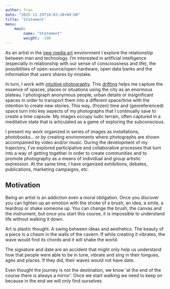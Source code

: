 ```yaml
---
author: fran
date: "2015-11-29T10:03:38+00:00"
title: 'Statement'
menu: 
    main:
        name: "Statement"
        weight: -100
---
```


As an artist in the [new media art](https://en.wikipedia.org/wiki/New_media_art) environment I explore the relationship between man and technology. I’m interested in artificial intelligence (especially in relationship with our sense of consciousness and life), the possibilities of open-source/open-hardware, open data banks and the information that users shares by mistake.

In turn, I work with [intuitive photography](http://fransimo.info/en/blog/2009/01/01/fotografia-intuitiva/). This [drifting](http://fransimo.info/en/blog/2015/03/15/traces-personal-drifts/) helps me capture the essence of spaces, places or situations using the city as an enormous plateau. I photograph anonymous people, urban details or insignificant spaces in order to transport them into a different space/time with the intention to create new stories. This way, (frozen) time and (georeferenced) space turn into key aspects of my photographs that I continually save to create a time capsule. My images occupy ludic terrain, often captured in a meditative state that is articulated as a game of exploring the subconscious.

I present my work organized in series of images as installations, photobooks… or by creating environments where photographs are shown accompanied by video and/or music. During the development of my trajectory, I’ve explored participative and collaborative processes that turn into a way of getting together in order to create communities and to promote photography as a means of individual and group artistic expression. At the same time, I have organized exhibitions, debates, publications, marketing campaigns, etc.

## Motivation

Being an artist is an addiction even a moral obligation. Once you discover you can lighten up an emotion with the stroke of a brush, an idea, a smile, a teardrop or shake someone up. You can change the brush, the canvas and the instrument, but once you start this course, it is impossible to understand life without walking it down.

Art is plastic thought. A swing between ideas and aesthetics. The beauty of a piece is a chasm in the walls of the cavern. If while creating it vibrates, the wave would find its chords and it will shake the world.

The signature and date are an accident that might only help us understand how that people were able to be in tune, vibrate and sing in their tongues, ages and places. If they did, their waves would not have date.

Even thought the journey is not the destination, we know ‘at the end of the course there is always a mirror’. Once we start walking we need to keep on because in the end we will only find ourselves